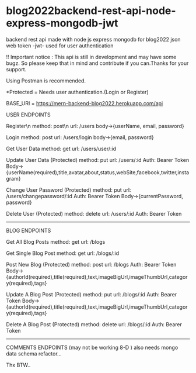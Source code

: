 # blog2022backend-rest-api-node-express-mongodb-jwt

backend rest api made with node js express mongodb for blog2022
json web token -jwt- used for user authentication

!! Important notice : This api is still in development and may have some bugz. So please keep that in mind and contribute if you can.Thanks for your support.

Using Postman is recommended.

*Protected = Needs user authentication.(Login or Register)

BASE_URI = https://mern-backend-blog2022.herokuapp.com/api

USER ENDPOINTS

Register\n
method: post\n
url: /users
body->{userName, email, password}

Login
method: post
url: /users/login
body->{email, password}

Get User Data
method: get
url: /users/user/:id

Update User Data (Protected)
method: put
url: /users/:id
Auth: Bearer Token
Body->{userName(required),title,avatar,about,status,webSite,facebook,twitter,instagram}

Change User Password (Protected) 
method: put
url: /users/changepassword/:id
Auth: Bearer Token
Body->{currentPassword, password}

Delete User (Protected)
method: delete
url: /users/:id
Auth: Bearer Token

------------------------------------------

BLOG ENDPOINTS

Get All Blog Posts
method: get
url: /blogs

Get Single Blog Post
method: get
url: /blogs/:id

Post New Blog (Protected)
method: post
url: /blogs
Auth: Bearer Token
Body->{authorId(required),title(required),text,imageBigUrl,imageThumbUrl,category(required),tags}

Update A Blog Post (Protected)
method: put
url: /blogs/:id
Auth: Bearer Token
Body->{authorId(required),title(required),text,imageBigUrl,imageThumbUrl,category(required),tags}

Delete A Blog Post (Protected)
method: delete
url: /blogs/:id
Auth: Bearer Token

------------------------------------------

COMMENTS ENDPOINTS (may not be working 8-D ) also needs mongo data schema refactor...

Thx BTW..

